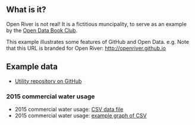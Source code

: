 
## What is it?
Open River is not real! It is a fictitious muncipality, to serve as an example by the [Open Data Book Club](http://peidevs.github.io/OpenDataBookClub).

This example illustrates some features of GitHub and Open Data. e.g. Note that this URL is branded for Open River: http://openriver.github.io

## Example data
* [Utility repository on GitHub](https://github.com/openriver/utility)

### 2015 commercial water usage
* 2015 commercial water usage: [CSV data file](https://github.com/openriver/utility/blob/master/data/2015-COMMERCIAL-WATER.csv)
* 2015 commercial water usage: [example graph of CSV](https://cdn.rawgit.com/openriver/utility/master/examples/2015_commercial_water.html)

